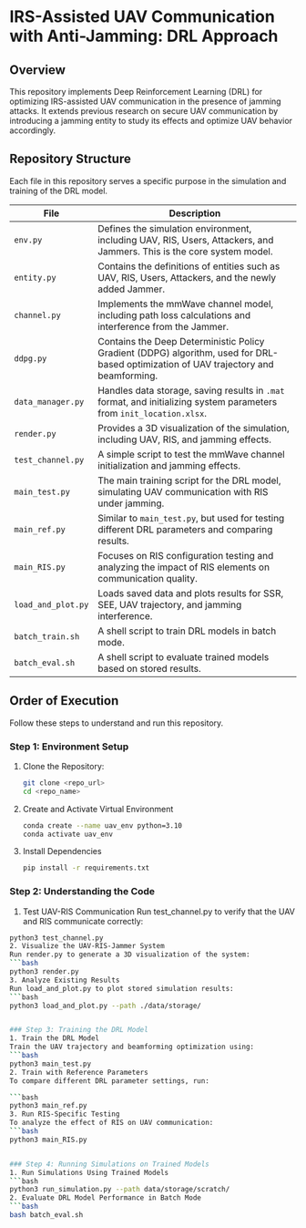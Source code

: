 # IRS-Assisted UAV Communication with Anti-Jamming: DRL Approach

## Overview
This repository implements Deep Reinforcement Learning (DRL) for optimizing IRS-assisted UAV communication in the presence of jamming attacks. It extends previous research on secure UAV communication by introducing a jamming entity to study its effects and optimize UAV behavior accordingly.

## Repository Structure
Each file in this repository serves a specific purpose in the simulation and training of the DRL model.

| **File** | **Description** |
|----------|----------------|
| `env.py` | Defines the simulation environment, including UAV, RIS, Users, Attackers, and Jammers. This is the core system model. |
| `entity.py` | Contains the definitions of entities such as UAV, RIS, Users, Attackers, and the newly added Jammer. |
| `channel.py` | Implements the mmWave channel model, including path loss calculations and interference from the Jammer. |
| `ddpg.py` | Contains the Deep Deterministic Policy Gradient (DDPG) algorithm, used for DRL-based optimization of UAV trajectory and beamforming. |
| `data_manager.py` | Handles data storage, saving results in `.mat` format, and initializing system parameters from `init_location.xlsx`. |
| `render.py` | Provides a 3D visualization of the simulation, including UAV, RIS, and jamming effects. |
| `test_channel.py` | A simple script to test the mmWave channel initialization and jamming effects. |
| `main_test.py` | The main training script for the DRL model, simulating UAV communication with RIS under jamming. |
| `main_ref.py` | Similar to `main_test.py`, but used for testing different DRL parameters and comparing results. |
| `main_RIS.py` | Focuses on RIS configuration testing and analyzing the impact of RIS elements on communication quality. |
| `load_and_plot.py` | Loads saved data and plots results for SSR, SEE, UAV trajectory, and jamming interference. |
| `batch_train.sh` | A shell script to train DRL models in batch mode. |
| `batch_eval.sh` | A shell script to evaluate trained models based on stored results. |

## Order of Execution
Follow these steps to understand and run this repository.

### Step 1: Environment Setup
1. Clone the Repository:
   ```bash
   git clone <repo_url>
   cd <repo_name>
2. Create and Activate Virtual Environment
   ```bash
   conda create --name uav_env python=3.10
   conda activate uav_env
3. Install Dependencies
   ```bash
   pip install -r requirements.txt

   
### Step 2: Understanding the Code
1. Test UAV-RIS Communication
Run test_channel.py to verify that the UAV and RIS communicate correctly:

  ```bash
  python3 test_channel.py
2. Visualize the UAV-RIS-Jammer System
Run render.py to generate a 3D visualization of the system:
  ```bash
  python3 render.py
3. Analyze Existing Results
Run load_and_plot.py to plot stored simulation results:
  ```bash
  python3 load_and_plot.py --path ./data/storage/


### Step 3: Training the DRL Model
1. Train the DRL Model
Train the UAV trajectory and beamforming optimization using:
  ```bash
  python3 main_test.py
2. Train with Reference Parameters
To compare different DRL parameter settings, run:

  ```bash
  python3 main_ref.py
3. Run RIS-Specific Testing
To analyze the effect of RIS on UAV communication:
  ```bash
  python3 main_RIS.py


### Step 4: Running Simulations on Trained Models
1. Run Simulations Using Trained Models
  ```bash
  python3 run_simulation.py --path data/storage/scratch/
2. Evaluate DRL Model Performance in Batch Mode
```bash
  bash batch_eval.sh

